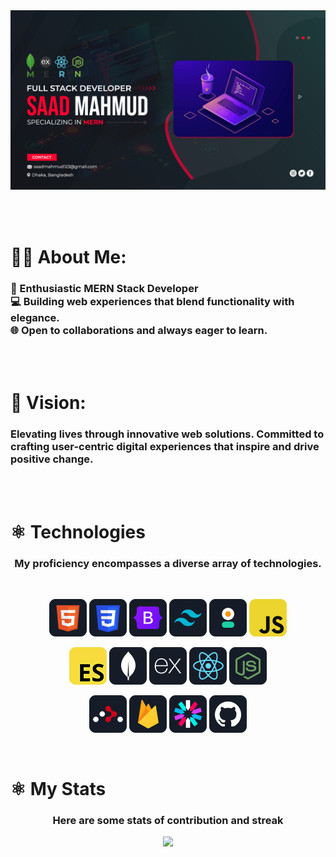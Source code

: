 <a href="https://saad-mahmud.com/">
<img src="./images/Saad Mahmud Cover.jpg" />
</a>

<br></br>

# 👨‍💻 About Me:

<h3 >
🚀 Enthusiastic MERN Stack Developer <br>
💻 Building web experiences that blend functionality with elegance. <br> 🌐 Open to collaborations and always eager to learn.
</h3>

<br></br>

# 🌟 Vision:

<h3 >
Elevating lives through innovative web solutions. Committed to crafting user-centric digital experiences that inspire and drive positive change.
</h3>

<br></br>

# ⚛️ Technologies

<h3 align="center">
My proficiency encompasses a diverse array of technologies.
</h3>

<br>
<p align="center">
<img src="./icons/HTML.png"/>
<img src="./icons/css.png"/>
<img src="./icons/Bootsrap.png"/>
<img src="./icons/tailwind.png"/>
<img src="./icons/daistyUI.png"/>
<img src="./icons/JavaScript.png"/>
</p>
<p align="center">
<img src="./icons/ES6.png"/>
<img src="./icons/mongo.png"/>
<img src="./icons/express.png"/>
<img src="./icons/react.png"/>
<img src="./icons/node.png"/>

</p>
<p align="center">
<img src="./icons/React Router.png"/>
<img src="./icons/firebase.png"/>
<img src="./icons/jwt.png"/>
<img src="./icons/Github.png"/>
</p>
<br/>

# ⚛️ My Stats

<h3 align="center">
Here are some stats of contribution and streak
</h3>

<p align="center">
  <img width="80%" src="https://streak-stats.demolab.com?user=saad7mahmud&theme=transparent" />
</p>
